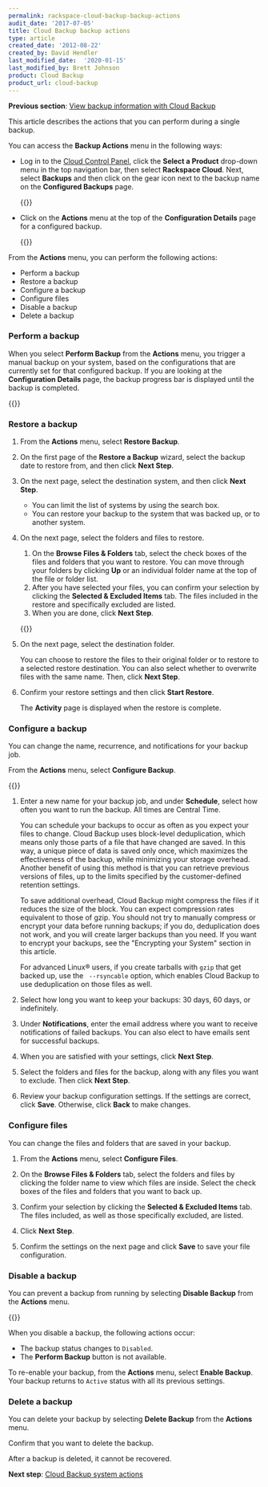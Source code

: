 ```yaml
---
permalink: rackspace-cloud-backup-backup-actions
audit_date: '2017-07-05'
title: Cloud Backup backup actions
type: article
created_date: '2012-08-22'
created_by: David Hendler
last_modified_date:  '2020-01-15'
last_modified_by: Brett Johnson
product: Cloud Backup
product_url: cloud-backup
---
```



**Previous section**: [View backup information with Cloud Backup](/support/how-to/rackspace-cloud-backup-view-backup-information)

This article describes the actions that you can perform during a single backup.

You can access the **Backup Actions** menu in the following ways:

-   Log in to the [Cloud Control Panel](https://login.rackspace.com), click the
    **Select a Product** drop-down menu in the top navigation bar,
    then select **Rackspace Cloud**. Next, select **Backups** and then click
    on the gear icon next to the backup name on the **Configured Backups**
    page.

    {{<image src="ScreenShot2015-10-15at4.20.11PM.png" alt="" title="">}}

-   Click on the **Actions** menu at the top of the **Configuration Details**
    page for a configured backup.

    {{<image src="ScreenShot2015-10-15at4.18.36PM.png" alt="" title="">}}

From the **Actions** menu, you can perform the following actions:

-   Perform a backup
-   Restore a backup
-   Configure a backup
-   Configure files
-   Disable a backup
-   Delete a backup

### Perform a backup

When you select **Perform Backup** from the **Actions** menu, you trigger a manual backup on your
system, based on the configurations that are currently set for that configured backup.
If you are looking at the **Configuration Details** page, the backup
progress bar is displayed until the backup is completed.

{{<image src="ScreenShot2015-10-15at4.29.20PM.png" alt="" title="">}}

### Restore a backup

1.  From the **Actions** menu, select **Restore Backup**.

2.  On the first page of the **Restore a Backup** wizard, select the
    backup date to restore from, and then click **Next Step**.

3.  On the next page, select the destination system, and then click
    **Next Step**.

    -   You can limit the list of systems by using the search box.
    -   You can restore your backup to the system that was backed up, or to
    another system.

4.  On the next page, select the folders and files to restore.

    1.  On the **Browse Files & Folders** tab, select the check boxes of the
    files and folders that you want to restore. You can move through your folders by clicking **Up** or an individual folder name at the top of the file or folder list.
    2. After you have selected your files, you can confirm your selection
    by clicking the **Selected & Excluded Items** tab. The files included in the restore and specifically excluded are listed.
    3. When you are done, click **Next Step**.

    {{<image src="ScreenShot2015-10-15at4.53.59PM.png" alt="" title="">}}

5.  On the next page, select the destination folder.

    You can choose to restore the files to their original folder or to restore to a selected restore destination. You can also select whether to overwrite files with the same name. Then, click **Next Step**.

6.  Confirm your restore settings and then click **Start Restore**.

    The **Activity** page is displayed when the restore is complete.

### Configure a backup

You can change the name, recurrence, and notifications for your backup job.

From the **Actions** menu, select **Configure Backup**.

{{<image src="ScreenShot2015-10-16at1.23.19PM.png" alt="" title="">}}

1.  Enter a new name for your backup job, and under **Schedule**, select
    how often you want to run the backup. All times are Central Time.

    You can schedule your backups to occur as often as you expect your files to change. Cloud Backup uses block-level deduplication, which means only those parts of a file that have changed are saved. In this way, a unique piece of data is saved only once, which maximizes the effectiveness of the backup, while minimizing your storage overhead. Another benefit of using this method is that you can retrieve previous versions of files, up to the limits specified by the customer-defined retention settings.

    To save additional overhead, Cloud Backup might compress the files if it reduces the size of the block. You can expect compression rates equivalent to those of gzip. You should not try to manually compress or encrypt your data before running backups; if you do, deduplication does not work, and  you will create larger backups than you need. If you want to encrypt your backups, see the "Encrypting your System" section in this article.

    For advanced Linux&reg; users, if you create tarballs with `gzip` that get backed up, use the ` --rsyncable` option, which enables Cloud Backup to use deduplication on those files as well.

2.  Select how long you want to keep your backups: 30 days, 60 days, or
    indefinitely.

3.  Under **Notifications**, enter the email address where you want to
    receive notifications of failed backups. You can also elect to have
    emails sent for successful backups.

4.  When you are satisfied with your settings, click **Next Step**.

5.  Select the folders and files for the backup, along
    with any files you want to exclude. Then click **Next Step**.

6.  Review your backup configuration settings. If the
    settings are correct, click **Save**. Otherwise, click **Back** to
    make changes.

### Configure files

You can change the files and folders that are saved in your backup.

1. From the **Actions** menu, select **Configure Files**.

2.  On the **Browse Files & Folders** tab, select the folders and
    files by clicking the folder name to view which files are inside.
    Select the check boxes of the files and folders that you want to
    back up.

3.  Confirm your selection by clicking the **Selected & Excluded
    Items** tab. The files included, as well as those specifically
    excluded, are listed.

4.  Click **Next Step**.

5. Confirm the settings on the next page and click **Save** to save
   your file configuration.

### Disable a backup

You can prevent a backup from running by selecting **Disable Backup**
from the **Actions** menu.

{{<image src="ScreenShot2015-10-16at2.36.44PM.png" alt="" title="">}}

When you disable a backup, the following actions occur:

-   The backup status changes to ``Disabled``.
-   The **Perform Backup** button is not available.

To re-enable your backup, from the **Actions** menu, select
**Enable Backup**. Your backup returns to ``Active`` status with all its
previous settings.

### Delete a backup

You can delete your backup by selecting **Delete Backup** from the
**Actions** menu.

Confirm that you want to delete the backup.

After a backup is deleted, it cannot be recovered.

**Next step**: [Cloud Backup system actions](/support/how-to/rackspace-cloud-backup-system-actions)
